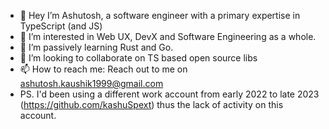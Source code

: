 - 👋 Hey I’m Ashutosh, a software engineer with a primary expertise in TypeScript (and JS)
- 👀 I’m interested in Web UX, DevX and Software Engineering as a whole.
- 🌱 I’m passively learning Rust and Go.
- 💞️ I’m looking to collaborate on TS based open source libs 
- 📫 How to reach me: Reach out to me on ashutosh.kaushik1999@gmail.com
- PS. I'd been using a different work account from early 2022 to late 2023 (https://github.com/kashuSpext) thus the lack of activity on this account.

<!---
AshDarkfold/AshDarkfold is a ✨ special ✨ repository because its `README.md` (this file) appears on your GitHub profile.
You can click the Preview link to take a look at your changes.
--->
